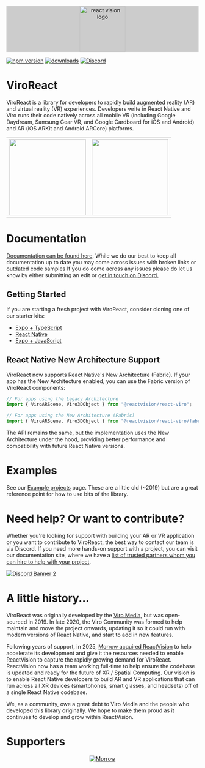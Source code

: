 <p align="center" style="background-color: #CCCCCC;">
  <a href="https://www.reactvision.xyz/">
    <img src="https://jjhxsdfjbcyrgmbjocnp.supabase.co/storage/v1/object/public/Downloads/ReactVision/rv-logo-icon.png" alt="react vision logo" width="120px" height="120px">
  </a>
</p>

[![npm version](https://img.shields.io/npm/v/@reactvision/react-viro)](https://www.npmjs.com/package/@reactvision/react-viro)
[![downloads](https://img.shields.io/npm/dm/@reactvision/react-viro?color=purple)](https://www.npmjs.com/package/@reactvision/react-viro)
[![Discord](https://img.shields.io/discord/774471080713781259?label=Discord)](https://discord.gg/H3ksm5NhzT)

# ViroReact

ViroReact is a library for developers to rapidly build augmented reality (AR) and virtual reality (VR) experiences. Developers write in React Native and Viro runs their code natively across all mobile VR (including Google Daydream, Samsung Gear VR, and Google Cardboard for iOS and Android) and AR (iOS ARKit and Android ARCore) platforms.

<table>
  <tr>
    <td align="center">
      <img height="200" src="https://raw.githubusercontent.com/viromedia/viro/master/code-samples/js/ARCarDemo/viro_car_marker_demo.gif">
    </td>
    <td align="center">
      <img height="200" src="https://github.com/ViroCommunity/viro/assets/430272/b153b8e4-7b40-4197-b05b-dd1eb1566102">
    </td>
  </tr>
</table>

# Documentation

[Documentation can be found here](https://viro-community.readme.io/docs/overview). While we do our best to keep all documentation up to date you may come across issues with broken links or outdated code samples If you do come across any issues please do let us know by either submitting an edit or [get in touch on Discord.](https://discord.gg/H3ksm5NhzT)

## Getting Started

If you are starting a fresh project with ViroReact, consider cloning one of our starter kits:

- [Expo + TypeScript](https://github.com/ReactVision/expo-starter-kit-typescript)
- [React Native](https://github.com/ReactVision/starter-kit)
- [Expo + JavaScript](https://github.com/ReactVision/expo-starter-kit)

## React Native New Architecture Support

ViroReact now supports React Native's New Architecture (Fabric). If your app has the New Architecture enabled, you can use the Fabric version of ViroReact components:

```javascript
// For apps using the Legacy Architecture
import { ViroARScene, Viro3DObject } from "@reactvision/react-viro";

// For apps using the New Architecture (Fabric)
import { ViroARScene, Viro3DObject } from "@reactvision/react-viro/fabric";
```

The API remains the same, but the implementation uses the New Architecture under the hood, providing better performance and compatibility with future React Native versions.

# Examples

See our [Example projects](https://viro-community.readme.io/docs/examples) page. These are a little old (~2019) but are a great reference point for how to use bits of the library.

# Need help? Or want to contribute?

Whether you're looking for support with building your AR or VR application or you want to contribute to ViroReact, the best way to contact our team is via Discord. If you need more hands-on support with a project, you can visit our documentation site, where we have a [list of trusted partners whom you can hire to help with your project](https://viro-community.readme.io/docs/hire-a-viro-react-expert).

<a href="https://discord.gg/H3ksm5NhzT">
   <img src="https://discordapp.com/api/guilds/774471080713781259/widget.png?style=banner2" alt="Discord Banner 2"/>
</a>

# A little history...

ViroReact was originally developed by the [Viro Media](http://www.viromedia.com/), but was open-sourced in 2019. In late 2020, the Viro Community was formed to help maintain and move the project onwards, updating it so it could run with modern versions of React Native, and start to add in new features.

Following years of support, in 2025, [Morrow acquired ReactVision](https://www.themorrow.digital/blog/morrow-acquires-reactvision-and-viroreact-library) to help accelerate its development and give it the resources needed to enable ReactVision to capture the rapidly growing demand for ViroReact. ReactVision now has a team working full-time to help ensure the codebase is updated and ready for the future of XR / Spatial Computing. Our vision is to enable React Native developers to build AR and VR applications that can run across all XR devices (smartphones, smart glasses, and headsets) off of a single React Native codebase.

We, as a community, owe a great debt to Viro Media and the people who developed this library originally. We hope to make them proud as it continues to develop and grow within ReactVision.

# Supporters

<p align="center">
  <a href="https://themorrow.digital/">
    <img src="readmes/morrow-supporter.png" alt="Morrow">
  </a>
</p>
